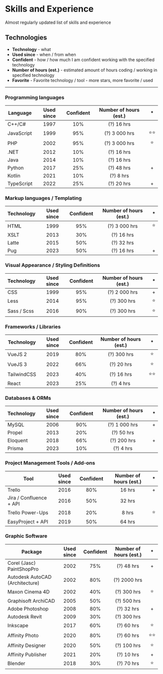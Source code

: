# Skills and Experience
Almost regularly updated list of skills and experience

## Technologies

- **Technology** - what
- **Used since** - when / from when
- **Confident** - how / how much I am confident working with the specified technology
- **Number of hours (est.)** - estimated amount of hours coding / working in specified technology
- **Favorite** - Favorite technology / tool - more stars, more favorite / used
____

### Programming languages

| Language | Used since | Confident | Number of hours (est.) | * |
| --- | :---: | :---: | :---: | :---: |
| C++/C# | 1997 | 10% | (?) 16 hrs | |
| JavaScript | 1999 | 95% | (?) 3 000 hrs | ⭐⭐ |
| PHP | 2002 | 95% | (?) 3 000 hrs | ⭐ |
| .NET | 2012 | 10% | (?) 16 hrs | |
| Java | 2014 | 10% | (?) 16 hrs | |
| Python | 2017 | 25% | (?) 48 hrs | + |
| Kotlin | 2021 | 10% | (?) 8 hrs | |
| TypeScript | 2022 | 25% | (?) 20 hrs | + |

### Markup languages / Templating

| Technology | Used since | Confident | Number of hours (est.) | * |
| --- | :---: | :---: | :---: | :---: |
| HTML | 1999 | 95% | (?) 3 000 hrs | ⭐ |
| XSLT | 2013 | 30% | (?) 16 hrs | |
| Latte | 2015 | 50% | (?) 32 hrs | |
| Pug | 2023 | 50% | (?) 16 hrs | + |

### Visual Appearance / Styling Definitions

| Technology | Used since | Confident | Number of hours (est.) | * |
| --- | :---: | :---: | :---: | :---: |
| CSS | 1999 | 95% | (?) 2 000 hrs | + |
| Less | 2014 | 95% | (?) 300 hrs | ⭐ |
| Sass / Scss | 2016 | 90% | (?) 300 hrs | ⭐ |

### Frameworks / Libraries

| Technology | Used since | Confident | Number of hours (est.) | * |
| --- | :---: | :---: | :---: | :---: |
| VueJS 2 | 2019 | 80% | (?) 300 hrs | ⭐ |
| VueJS 3 | 2022 | 66% | (?) 20 hrs | ⭐ |
| TailwindCSS | 2023 | 40% | (?) 16 hrs | ⭐⭐ |
| React | 2023 | 25% | (?) 4 hrs | |

### Databases & ORMs

| Technology | Used since | Confident | Number of hours (est.) | * |
| --- | :---: | :---: | :---: | :---: |
| MySQL | 2006 | 90% | (?) 1 000 hrs | + |
| Propel | 2013 | 20% | (?) 50 hrs | |
| Eloquent | 2018 | 66% | (?) 200 hrs | + |
| Prisma | 2023 | 10% | (?) 4 hrs | |

### Project Management Tools / Add-ons

| Tool | Used since | Confident | Number of hours (est.) | * |
| --- | :---: | :---: | :---: | :---: |
| Trello | 2016 | 80% | 16 hrs | + |
| Jira / Confluence + API | 2016 | 50% | 32 hrs | |
| Trello Power-Ups | 2018 | 20% | 8 hrs | ⭐ |
| EasyProject + API | 2019 | 50% | 64 hrs | |

### Graphic Software

| Package | Used since | Confident | Number of hours (est.) | * |
| --- | :---: | :---: | :---: | :---: |
| Corel (Jasc) PaintShopPro | 2002 | 75% | (?) 48 hrs | + |
| Autodesk AutoCAD (Architecture) | 2002 | 80% | (?) 2000 hrs | |
| Maxon Cinema 4D | 2002 | 40% | (?) 300 hrs | ⭐ | 
| Graphisoft ArchiCAD | 2005 | 50% | (?) 500 hrs | |
| Adobe Photoshop | 2008 | 80% | (?) 32 hrs | + |
| Autodesk Revit | 2009 | 30% | (?) 300 hrs | |
| Inkscape | 2017 | 60% | (?) 60 hrs | ⭐ |
| Affinity Photo | 2020 | 80% | (?) 60 hrs | ⭐⭐ |
| Affinity Designer | 2020 | 50% | (?) 100 hrs | ⭐ |
| Affinity Publisher | 2021 | 20% | (?) 10 hrs | + |
| Blender | 2018 | 30% | (?) 70 hrs | ⭐ |
